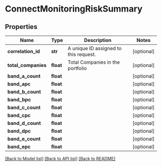 # ConnectMonitoringRiskSummary

## Properties
Name | Type | Description | Notes
------------ | ------------- | ------------- | -------------
**correlation_id** | **str** | A unique ID assigned to this request. | [optional] 
**total_companies** | **float** | Total Companies in the portfolio | [optional] 
**band_a_count** | **float** |  | [optional] 
**band_apc** | **float** |  | [optional] 
**band_b_count** | **float** |  | [optional] 
**band_bpc** | **float** |  | [optional] 
**band_c_count** | **float** |  | [optional] 
**band_cpc** | **float** |  | [optional] 
**band_d_count** | **float** |  | [optional] 
**band_dpc** | **float** |  | [optional] 
**band_e_count** | **float** |  | [optional] 
**band_epc** | **float** |  | [optional] 

[[Back to Model list]](../README.md#documentation-for-models) [[Back to API list]](../README.md#documentation-for-api-endpoints) [[Back to README]](../README.md)

